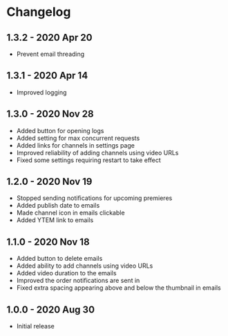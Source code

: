 # Changelog

## 1.3.2 - 2020 Apr 20
- Prevent email threading

## 1.3.1 - 2020 Apr 14
- Improved logging

## 1.3.0 - 2020 Nov 28
- Added button for opening logs
- Added setting for max concurrent requests
- Added links for channels in settings page
- Improved reliability of adding channels using video URLs
- Fixed some settings requiring restart to take effect

## 1.2.0 - 2020 Nov 19
- Stopped sending notifications for upcoming premieres
- Added publish date to emails
- Made channel icon in emails clickable
- Added YTEM link to emails

## 1.1.0 - 2020 Nov 18
- Added button to delete emails
- Added ability to add channels using video URLs
- Added video duration to the emails
- Improved the order notifications are sent in
- Fixed extra spacing appearing above and below the thumbnail in emails

## 1.0.0 - 2020 Aug 30
- Initial release
